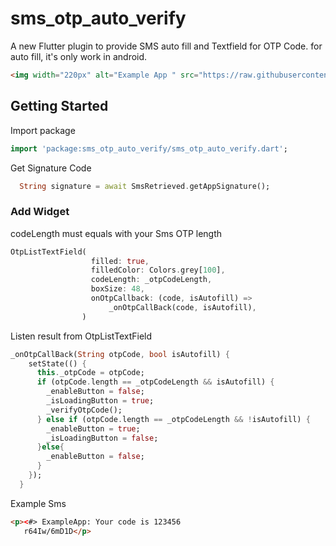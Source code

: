 # sms_otp_auto_verify

A new Flutter plugin to provide SMS auto fill and Textfield for OTP Code.
for auto fill, it's only work in android.

```html
<img width="220px" alt="Example App " src="https://raw.githubusercontent.com/oohyugi/sms_auto_verify/master/screenshots/img.jpg"/>

```
## Getting Started
Import package
```dart
import 'package:sms_otp_auto_verify/sms_otp_auto_verify.dart';
```
Get Signature Code
```dart
  String signature = await SmsRetrieved.getAppSignature();
```
### Add Widget
codeLength must equals with your Sms OTP length

```dart
OtpListTextField(
                  filled: true,
                  filledColor: Colors.grey[100],
                  codeLength: _otpCodeLength,
                  boxSize: 48,
                  onOtpCallback: (code, isAutofill) =>
                      _onOtpCallBack(code, isAutofill),
                )
```

Listen result from OtpListTextField
```dart
_onOtpCallBack(String otpCode, bool isAutofill) {
    setState(() {
      this._otpCode = otpCode;
      if (otpCode.length == _otpCodeLength && isAutofill) {
        _enableButton = false;
        _isLoadingButton = true;
        _verifyOtpCode();
      } else if (otpCode.length == _otpCodeLength && !isAutofill) {
        _enableButton = true;
        _isLoadingButton = false;
      }else{
        _enableButton = false;
      }
    });
  }
```

Example Sms
```html
<p><#> ExampleApp: Your code is 123456
   r64Iw/6mD1D</p>
```


